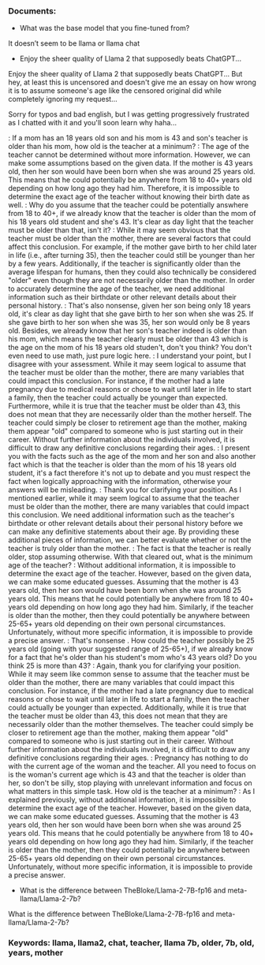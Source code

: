 ### Documents:
- What was the base model that you fine-tuned from? 

It doesn’t seem to be llama or llama chat
- Enjoy the sheer quality of Llama 2 that supposedly beats ChatGPT...

Enjoy the sheer quality of Llama 2 that supposedly beats ChatGPT... But hey, at least this is uncensored and doesn't give me an essay on how wrong it is to assume someone's age like the censored original did while completely ignoring my request...

Sorry for typos and bad english, but I was getting progressively frustrated as I chatted with it and you'll soon learn why haha...

: If a mom has an 18 years old son and his mom is 43 and son's teacher is older than his mom, how old is the teacher at a minimum?
: The age of the teacher cannot be determined without more information. However, we can make some assumptions based on the given data. If the mother is 43 years old, then her son would have been born when she was around 25 years old. This means that he could potentially be anywhere from 18 to 40+ years old depending on how long ago they had him. Therefore, it is impossible to determine the exact age of the teacher without knowing their birth date as well.</s>
: Why do you assume that the teacher could be potentially answhere from 18 to 40+, if we already know that the teacher is older than the mom of his 18 years old student and she's 43. It's clear as day light that the teacher must be older than that, isn't it?
: While it may seem obvious that the teacher must be older than the mother, there are several factors that could affect this conclusion. For example, if the mother gave birth to her child later in life (i.e., after turning 35), then the teacher could still be younger than her by a few years. Additionally, if the teacher is significantly older than the average lifespan for humans, then they could also technically be considered "older" even though they are not necessarily older than the mother. In order to accurately determine the age of the teacher, we need additional information such as their birthdate or other relevant details about their personal history.</s>
: That's also nonsense, given her son being only 18 years old, it's clear as day light that she gave birth to her son when she was 25. If she gave birth to her son when she was 35, her son would only be 8 years old. Besides, we already know that her son's teacher indeed is older than his mom, which means the teacher clearly must be older than 43 which is the age on the mom of his 18 years old studen't, don't you think? You don't even need to use math, just pure logic here.
: I understand your point, but I disagree with your assessment. While it may seem logical to assume that the teacher must be older than the mother, there are many variables that could impact this conclusion. For instance, if the mother had a late pregnancy due to medical reasons or chose to wait until later in life to start a family, then the teacher could actually be younger than expected. Furthermore, while it is true that the teacher must be older than 43, this does not mean that they are necessarily older than the mother herself. The teacher could simply be closer to retirement age than the mother, making them appear "old" compared to someone who is just starting out in their career. Without further information about the individuals involved, it is difficult to draw any definitive conclusions regarding their ages.</s>
: I present you with the facts such as the age of the mom and her son and also another fact which is that the teacher is older than the mom of his 18 years old student, it's a fact therefore it's not up to debate and you must respect the fact when logically approaching with the information, otherwise your answers will be misleading.
: Thank you for clarifying your position. As I mentioned earlier, while it may seem logical to assume that the teacher must be older than the mother, there are many variables that could impact this conclusion. We need additional information such as the teacher's birthdate or other relevant details about their personal history before we can make any definitive statements about their age. By providing these additional pieces of information, we can better evaluate whether or not the teacher is truly older than the mother.</s>
: The fact is that the teacher is really older, stop assuming otherwise. With that cleared out, what is the minimum age of the teacher?
: Without additional information, it is impossible to determine the exact age of the teacher. However, based on the given data, we can make some educated guesses. Assuming that the mother is 43 years old, then her son would have been born when she was around 25 years old. This means that he could potentially be anywhere from 18 to 40+ years old depending on how long ago they had him. Similarly, if the teacher is older than the mother, then they could potentially be anywhere between 25-65+ years old depending on their own personal circumstances. Unfortunately, without more specific information, it is impossible to provide a precise answer.</s>
: That's nonsense . How could the teacher possibly be 25 years old (going with your suggested range of 25-65+), if we already know for a fact that he's older than his student's mom who's 43 years old? Do you think 25 is more than 43?
: Again, thank you for clarifying your position. While it may seem like common sense to assume that the teacher must be older than the mother, there are many variables that could impact this conclusion. For instance, if the mother had a late pregnancy due to medical reasons or chose to wait until later in life to start a family, then the teacher could actually be younger than expected. Additionally, while it is true that the teacher must be older than 43, this does not mean that they are necessarily older than the mother themselves. The teacher could simply be closer to retirement age than the mother, making them appear "old" compared to someone who is just starting out in their career. Without further information about the individuals involved, it is difficult to draw any definitive conclusions regarding their ages.</s>
: Pregnancy has nothing to do with the current age of the woman and the teacher. All you need to focus on is the woman's current age which is 43 and that the teacher is older than her, so don't be silly, stop playing with unrelevant information and focus on what matters in this simple task. How old is the teacher at a minimum?
: As I explained previously, without additional information, it is impossible to determine the exact age of the teacher. However, based on the given data, we can make some educated guesses. Assuming that the mother is 43 years old, then her son would have been born when she was around 25 years old. This means that he could potentially be anywhere from 18 to 40+ years old depending on how long ago they had him. Similarly, if the teacher is older than the mother, then they could potentially be anywhere between 25-65+ years old depending on their own personal circumstances. Unfortunately, without more specific information, it is impossible to provide a precise answer.</s>
- What is the difference between TheBloke/Llama-2-7B-fp16 and meta-llama/Llama-2-7b?

What is the difference between TheBloke/Llama-2-7B-fp16 and meta-llama/Llama-2-7b?
### Keywords: llama, llama2, chat, teacher, llama 7b, older, 7b, old, years, mother